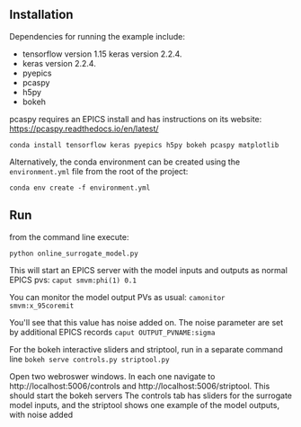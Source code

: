 ## Installation
Dependencies for running the example include:
- tensorflow version 1.15 keras version 2.2.4.
- keras version 2.2.4.
- pyepics
- pcaspy
- h5py
- bokeh 



pcaspy requires an EPICS install and has instructions on its website:
https://pcaspy.readthedocs.io/en/latest/

`conda install tensorflow keras pyepics h5py bokeh pcaspy matplotlib`

Alternatively, the conda environment can be created using the `environment.yml` file from the root of the project:

`conda env create -f environment.yml`


## Run
from the command line execute:

`python online_surrogate_model.py`

This will start an EPICS server with the model inputs and outputs as normal EPICS pvs:
`caput smvm:phi(1) 0.1`

You can monitor the model output PVs as usual:
`camonitor smvm:x_95coremit`

You'll see that this value has noise added on.
The noise parameter are set by additional EPICS records
`caput OUTPUT_PVNAME:sigma`

For the bokeh interactive sliders and striptool, run in a separate command line
`bokeh serve controls.py striptool.py`

Open two webroswer windows. In each one navigate to http://localhost:5006/controls and http://localhost:5006/striptool.  This should start the bokeh servers
The controls tab has sliders for the surrogate model inputs, and the striptool shows one example of the model outputs, with noise added



